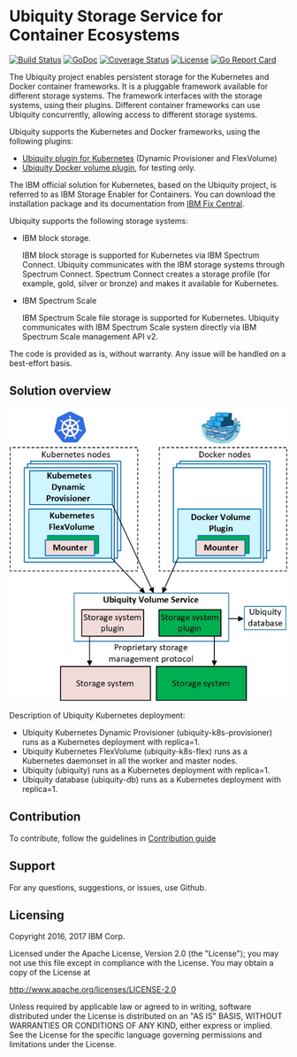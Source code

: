 # Ubiquity Storage Service for Container Ecosystems 
[![Build Status](https://travis-ci.org/IBM/ubiquity.svg?branch=master)](https://travis-ci.org/IBM/ubiquity)
[![GoDoc](https://godoc.org/github.com/IBM/ubiquity?status.svg)](https://godoc.org/github.com/IBM/ubiquity)
[![Coverage Status](https://coveralls.io/repos/github/IBM/ubiquity/badge.svg?branch=dev)](https://coveralls.io/github/IBM/ubiquity?branch=dev)
[![License](https://img.shields.io/badge/license-Apache--2.0-blue.svg)](http://www.apache.org/licenses/LICENSE-2.0)
[![Go Report Card](https://goreportcard.com/badge/github.com/IBM/ubiquity)](https://goreportcard.com/report/github.com/IBM/ubiquity)


The Ubiquity project enables persistent storage for the Kubernetes and Docker container frameworks. It is a pluggable framework available for different storage systems. The framework interfaces with the storage systems, using their plugins. Different container frameworks can use Ubiquity concurrently, allowing access to different storage systems.

Ubiquity supports the Kubernetes and Docker frameworks, using the following plugins:

- [Ubiquity plugin for Kubernetes](https://github.com/IBM/ubiquity-k8s) (Dynamic Provisioner and FlexVolume)
- [Ubiquity Docker volume plugin](https://github.com/IBM/ubiquity-docker-plugin), for testing only.

The IBM official solution for Kubernetes, based on the Ubiquity project, is referred to as IBM Storage Enabler for Containers. You can download the installation package and its documentation from [IBM Fix Central](http://www.ibm.com/support/fixcentral/swg/quickorder?parent=Software%20defined%20storage&product=ibm/StorageSoftware/IBM+Storage+Enabler+for+Containers&release=All&platform=All&function=all&source=fc).

Ubiquity supports the following storage systems:
* IBM block storage.

   IBM block storage is supported for Kubernetes via IBM Spectrum Connect. Ubiquity communicates with the IBM storage systems through Spectrum Connect. Spectrum Connect creates a storage profile (for example, gold, silver or bronze) and makes it available for Kubernetes.
   
* IBM Spectrum Scale

   IBM Spectrum Scale file storage is supported for Kubernetes. Ubiquity communicates with IBM Spectrum Scale system directly via IBM Spectrum Scale management API v2.

The code is provided as is, without warranty. Any issue will be handled on a best-effort basis.

## Solution overview

![Ubiquity Overview](images/ubiquity_architecture_draft_for_github.jpg)

Description of Ubiquity Kubernetes deployment:
   *   Ubiquity Kubernetes Dynamic Provisioner (ubiquity-k8s-provisioner) runs as a Kubernetes deployment with replica=1.
   *   Ubiquity Kubernetes FlexVolume (ubiquity-k8s-flex) runs as a Kubernetes daemonset in all the worker and master nodes.
   *   Ubiquity (ubiquity) runs as a Kubernetes deployment with replica=1.
   *   Ubiquity database (ubiquity-db) runs as a Kubernetes deployment with replica=1.


## Contribution
To contribute, follow the guidelines in [Contribution guide](contribution-guide.md)



## Support
For any questions, suggestions, or issues, use Github.

## Licensing

Copyright 2016, 2017 IBM Corp.

Licensed under the Apache License, Version 2.0 (the "License");
you may not use this file except in compliance with the License.
You may obtain a copy of the License at

http://www.apache.org/licenses/LICENSE-2.0

Unless required by applicable law or agreed to in writing, software
distributed under the License is distributed on an "AS IS" BASIS,
WITHOUT WARRANTIES OR CONDITIONS OF ANY KIND, either express or implied.
See the License for the specific language governing permissions and
limitations under the License.
